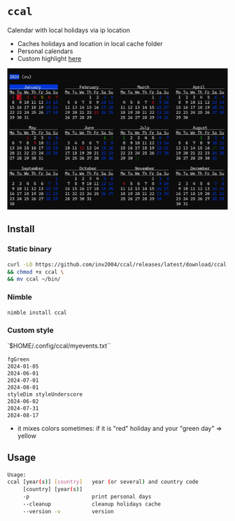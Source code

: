 # ```ccal```

Calendar with local holidays via ip location

* Caches holidays and location in local cache folder
* Personal calendars
* Custom highlight [here](#custom-style)

![image](.github/images/ccal.png)

## Install

### Static binary
```bash
curl -LO https://github.com/inv2004/ccal/releases/latest/download/ccal \
&& chmod +x ccal \
&& mv ccal ~/bin/
```

### Nimble
```bash
nimble install ccal
```

### Custom style
`$HOME/.config/ccal/myevents.txt``
```
fgGreen
2024-01-05
2024-06-01
2024-07-01
2024-08-01
styleDim styleUnderscore
2024-06-02
2024-07-31
2024-08-17
```

* it mixes colors sometimes: if it is "red" holiday and your "green day" => yellow

## Usage
```bash
Usage:
ccal [year(s)] [country]   year (or several) and country code
     [country] [year(s)]
     -p                    print personal days
     --cleanup             cleanup holidays cache
     --version -v          version
```
